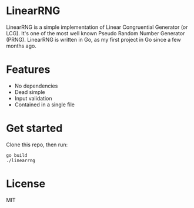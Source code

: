# LinearRNG

LinearRNG is a simple implementation of Linear Congruential Generator (or LCG).
It's one of the most well known Pseudo Random Number Generator (PRNG).
LinearRNG is written in Go, as my first project in Go since a few months ago.

# Features

- No dependencies
- Dead simple
- Input validation
- Contained in a single file

# Get started

Clone this repo, then run:

```
go build
./linearrng
```

# License

MIT
